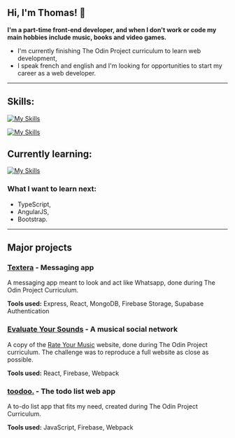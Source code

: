 ## Hi, I'm Thomas! :wave: 
**I'm a part-time front-end developer, and when I don't work or code my main hobbies include music, books and video games.**

- I'm currently finishing The Odin Project curriculum to learn web development,
- I speak french and english and I'm looking for opportunities to start my career as a web developer.

---

## Skills:
[![My Skills](https://skillicons.dev/icons?i=js,html,css,md)](https://skillicons.dev)

[![My Skills](https://skillicons.dev/icons?i=react,express,mongodb,webpack,firebase)](https://skillicons.dev)


## Currently learning: 
[![My Skills](https://skillicons.dev/icons?i=express,mongodb)](https://skillicons.dev)


### What I want to learn next:
- TypeScript,
- AngularJS,
- Bootstrap.


---


## Major projects

### [Textera](https://textera.netlify.app/) - Messaging app
A messaging app meant to look and act like Whatsapp, done during The Odin Project Curriculum.

**Tools used:**
Express, React, MongoDB, Firebase Storage, Supabase Authentication

### [Evaluate Your Sounds](https://rym-clone.web.app/) - A musical social network
A copy of the [Rate Your Music](https://rateyourmusic.com/) website, done during The Odin Project curriculum. The challenge was to reproduce a full website as close as possible.

**Tools used:**
React, Firebase, Webpack

### [toodoo.](https://toodoo-81e7d.web.app/) - The todo list web app
A to-do list app that fits my need, created during The Odin Project Curriculum. 

**Tools used:**
JavaScript, Firebase, Webpack
